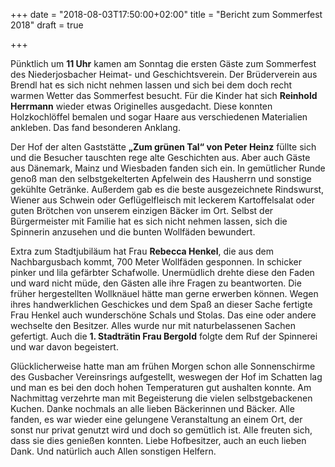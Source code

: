 +++
date = "2018-08-03T17:50:00+02:00"
title = "Bericht zum Sommerfest 2018"
draft = true

+++

Pünktlich um **11 Uhr** kamen am Sonntag die ersten Gäste zum Sommerfest des Niederjosbacher Heimat- und Geschichtsverein. Der Brüderverein aus Brendl hat es sich nicht nehmen lassen und sich bei dem doch recht warmen Wetter das Sommerfest besucht. Für die Kinder hat sich **Reinhold Herrmann** wieder etwas Originelles ausgedacht. Diese konnten Holzkochlöffel bemalen und sogar Haare aus verschiedenen Materialien ankleben. Das fand besonderen Anklang.

Der Hof der alten Gaststätte **„Zum grünen Tal“ von Peter Heinz** füllte sich und die Besucher tauschten rege alte Geschichten aus. Aber auch Gäste aus Dänemark, Mainz und Wiesbaden fanden sich ein. In gemütlicher Runde genoß man den selbstgekelterten Apfelwein des Hausherrn und sonstige gekühlte Getränke. Außerdem gab es die beste ausgezeichnete Rindswurst, Wiener aus Schwein oder Geflügelfleisch mit leckerem Kartoffelsalat oder guten Brötchen von unserem einzigen Bäcker im Ort. Selbst der Bürgermeister mit Familie hat es sich nicht nehmen lassen, sich die Spinnerin anzusehen und die bunten Wollfäden bewundert. 

Extra zum Stadtjubiläum hat Frau **Rebecca Henkel**, die aus dem Nachbargusbach kommt, 700 Meter Wollfäden gesponnen. In schicker pinker und lila gefärbter Schafwolle.  Unermüdlich drehte diese den Faden und ward nicht müde, den Gästen alle ihre Fragen zu beantworten. Die früher hergestellten Wollknäuel hätte man gerne erwerben können. Wegen ihres handwerklichen Geschickes und dem Spaß an dieser Sache fertigte Frau Henkel auch wunderschöne Schals und Stolas. Das eine oder andere wechselte den Besitzer. Alles wurde nur mit naturbelassenen Sachen gefertigt.  Auch die **1. Stadträtin Frau Bergold** folgte dem Ruf der Spinnerei und war davon begeistert.

Glücklicherweise hatte man am frühen Morgen schon alle Sonnenschirme des Gusbacher Vereinsrings aufgestellt, weswegen der Hof im Schatten lag und man es bei den doch hohen Temperaturen gut aushalten konnte. Am Nachmittag verzehrte man mit Begeisterung die vielen selbstgebackenen Kuchen. Danke nochmals an alle lieben Bäckerinnen und Bäcker. 
Alle fanden, es war wieder eine gelungene Veranstaltung an einem Ort, der sonst nur privat genutzt wird und doch so gemütlich ist. Alle freuten sich, dass sie dies genießen konnten.
Liebe Hofbesitzer, auch an euch lieben Dank. Und natürlich auch Allen sonstigen Helfern.
